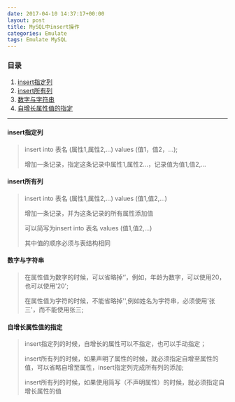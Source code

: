 ```yaml
---
date: 2017-04-10 14:37:17+00:00
layout: post
title: MySQL中insert操作
categories: Emulate
tags: Emulate MySQL
---
```


### 目录

1. [insert指定列](#step1)
2. [insert所有列](#step2)
3. [数字与字符串](#step3)
4. [自增长属性值的指定](#step4)

---
#### <span id="step1">insert指定列</span>
> insert into 表名 (属性1,属性2,...) values (值1，值2，...); 
> 
> 增加一条记录，指定这条记录中属性1,属性2...，记录值为值1,值2,...

#### <span id="step2">insert所有列</span>
> insert into 表名 (属性1,属性2,...) values (值1,值2,...)
> 
> 增加一条记录，并为这条记录的所有属性添加值
> 
> 可以简写为insert into 表名 values (值1,值2,...)
> 
> 其中值的顺序必须与表结构相同

#### <span id="step３">数字与字符串</span>
> 在属性值为数字的时候，可以省略掉‘’，例如，年龄为数字，可以使用20，也可以使用'20';
> 
> 在属性值为字符的时候，不能省略掉'',例如姓名为字符串，必须使用'张三'，而不能使用张三;

#### <span id="step4">自增长属性值的指定</span>
> insert指定列的时候，自增长的属性可以不指定，也可以手动指定；
> 
> insert所有列的时候，如果声明了属性的时候，就必须指定自增至属性的值，可以省略自增至属性，insert指定列完成所有列的添加;
> 
> insert所有列的时候，如果使用简写（不声明属性）的时候，就必须指定自增长属性的值